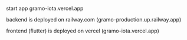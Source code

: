 start app gramo-iota.vercel.app

backend is deployed on railway.com (gramo-production.up.railway.app)

frontend (flutter) is deployed on vercel (gramo-iota.vercel.app)
